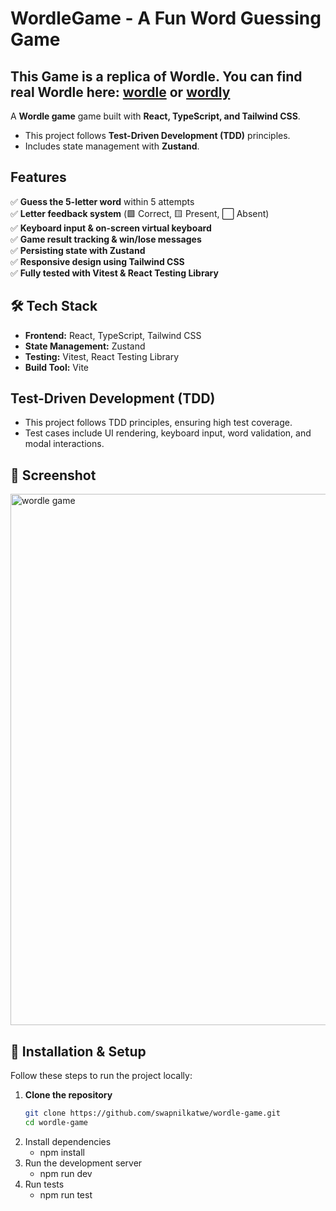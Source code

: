 # WordleGame - A Fun Word Guessing Game
This Game is a replica of Wordle.
You can find real Wordle here: [wordle](https://www.nytimes.com/games/wordle/index.html) or [wordly](https://wordly.org/)
-
A **Wordle game** game built with **React, TypeScript, and Tailwind CSS**.

- This project follows **Test-Driven Development (TDD)** principles.
- Includes state management with **Zustand**.

## Features
✅ **Guess the 5-letter word** within 5 attempts  
✅ **Letter feedback system** (🟩 Correct, 🟨 Present, ⬜ Absent)  
✅ **Keyboard input & on-screen virtual keyboard**  
✅ **Game result tracking & win/lose messages**  
✅ **Persisting state with Zustand**  
✅ **Responsive design using Tailwind CSS**  
✅ **Fully tested with Vitest & React Testing Library**  

## 🛠️ Tech Stack
- **Frontend:** React, TypeScript, Tailwind CSS  
- **State Management:** Zustand  
- **Testing:** Vitest, React Testing Library  
- **Build Tool:** Vite  

## Test-Driven Development (TDD)
- This project follows TDD principles, ensuring high test coverage.
- Test cases include UI rendering, keyboard input, word validation, and modal interactions.

## 📸 Screenshot  
<img width="850" alt="wordle game" src="https://github.com/user-attachments/assets/4bb6fdc6-e136-4a3c-828b-232b74d6c88e" />

## 📜 Installation & Setup
Follow these steps to run the project locally:

1. **Clone the repository**  
   ```sh
   git clone https://github.com/swapnilkatwe/wordle-game.git
   cd wordle-game
   ```
2. Install dependencies
    - npm install
3. Run the development server
    - npm run dev
4. Run tests
    - npm run test
